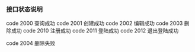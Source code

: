 ### 接口状态说明

code 2000 查询成功
code 2001 创建成功
code 2002 编辑成功
code 2003 删除成功
code 2010 注册成功
code 2011 登陆成功
code 2012 退出登陆成功

code 2004 删除失败
